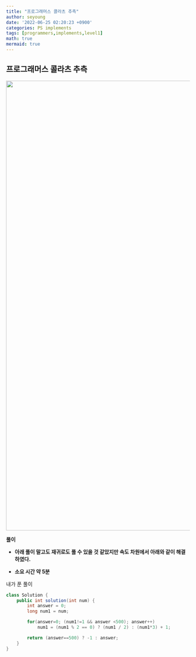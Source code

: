 ```yaml
---
title: "프로그래머스 콜라츠 추측"
author: seyoung
date: '2022-06-25 02:20:23 +0900'
categories: PS implements
tags: [programmers,implements,level1]
math: true
mermaid: true
---
```



## 프로그래머스 콜라츠 추측

<img width="1230" alt="" src="https://user-images.githubusercontent.com/54762273/175611248-351a2d91-593e-44b5-9dbe-7a6b698b2b6e.PNG">




**풀이**

 - **아래 풀이 말고도 재귀로도 풀 수 있을 것 같았지만 속도 차원에서 아래와 같이 해결하였다.**

 - **소요 시간 약 5분**
 
 
내가 푼 풀이 

```java
class Solution {
    public int solution(int num) {
        int answer = 0;
        long num1 = num;

        for(answer=0; (num1!=1 && answer <500); answer++)
            num1 = (num1 % 2 == 0) ? (num1 / 2) : (num1*3) + 1;

        return (answer==500) ? -1 : answer;
    }
}
```
